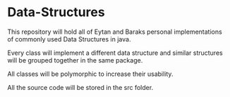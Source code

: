 # Data-Structures

This repository will hold all of Eytan and Baraks personal implementations of commonly used Data Structures in java.

Every class will implement a different data structure and similar structures will be grouped together in the same package.

All classes will be polymorphic to increase their usability.

All the source code will be stored in the src folder.
